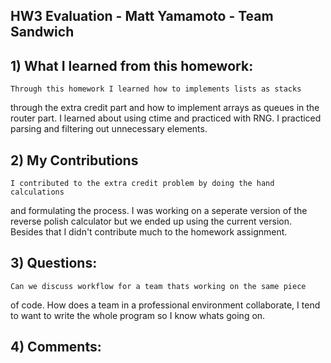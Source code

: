 ## HW3 Evaluation - Matt Yamamoto - Team Sandwich


## 1) What I learned from this homework:
	Through this homework I learned how to implements lists as stacks
through the extra credit part and how to implement arrays as queues in the
router part. I learned about using ctime and practiced with RNG. I practiced
parsing and filtering out unnecessary elements.

## 2) My Contributions
	I contributed to the extra credit problem by doing the hand calculations
and formulating the process. I was working on a seperate version of the
reverse polish calculator but we ended up using the current version. Besides
that I didn't contribute much to the homework assignment.

## 3) Questions:
	Can we discuss workflow for a team thats working on the same piece
of code. How does a team in a professional environment collaborate, I tend
to want to write the whole program so I know whats going on. 	


## 4) Comments:

